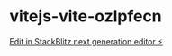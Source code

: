 # vitejs-vite-ozlpfecn

[Edit in StackBlitz next generation editor ⚡️](https://stackblitz.com/~/github.com/Bacosa/vitejs-vite-ozlpfecn)